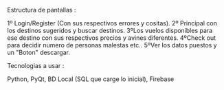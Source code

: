 Estructura de pantallas : 

1º Login/Register (Con sus respectivos errores y cositas).
2º Principal con los destinos sugeridos y buscar destinos.
3ºLos vuelos disponibles para ese destino con sus respectivos precios y avines diferentes.
4ºCheck out para decidir numero de personas malestas etc..
5ºVer los datos puestos y un "Boton" descargar.

Tecnologias a usar : 

Python, PyQt, BD Local (SQL que carge lo inicial), Firebase 
